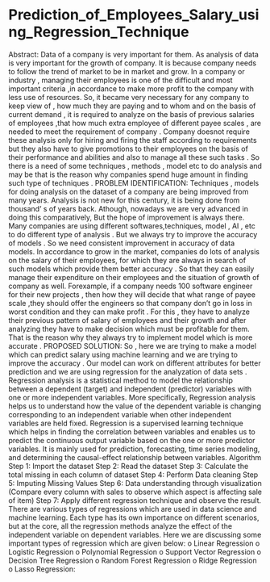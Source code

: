 # Prediction_of_Employees_Salary_using_Regression_Technique
Abstract:
Data of a company is very important for them. As analysis of data is very important for
the growth of company. It is because company needs to follow the trend of market to be
in market and grow. In a company or industry , managing their employees is one of the
difficult and most important criteria ,in accordance to make more profit to the company
with less use of resources. So, it became very necessary for any company to keep view
of , how much they are paying and to whom and on the basis of current demand , it is
required to analyze on the basis of previous salaries of employees ,that how much extra
employee of different payee scales , are needed to meet the requirement of company .
Company doesnot require these analysis only for hiring and firing the staff according to
requirements but they also have to give promotions to their employees on the basis of
their performance and abilities and also to manage all these such tasks . So there is a
need of some techniques , methods , model etc to do analysis and may be that is the
reason why companies spend huge amount in finding such type of techniques .
PROBLEM IDENTIFICATION:
Techniques , models for doing analysis on the dataset of a company are being improved
from many years. Analysis is not new for this century, it is being done from thousand’ s
of years back. Athough, nowadays we are very advanced in doing this comparatively,
But the hope of improvement is always there. Many companies are using different
softwares,techniques, model , AI , etc to do different type of analysis . But we always
try to improve the accuracy of models . So we need consistent improvement in accuracy
of data models.
In accordance to grow in the market, companies do lots of analysis on the salary of their
employees, for which they are always in search of such models which provide them
better accuracy . So that they can easily manage their expenditure on their employees
and the situation of growth of company as well. Forexample, if a company needs 100
software engineer for their new projects , then how they will decide that what range of
payee scale ,they should offer the engineers so that company don’t go in loss in worst
condition and they can make profit . For this , they have to analyze their previous
pattern of salary of employees and their growth and after analyzing they have to make
decision which must be profitable for them. That is the reason why they always try to
implement model which is more accurate .
PROPOSED SOLUTION:
So , here we are trying to make a model which can predict salary using machine
learning and we are trying to improve the accuracy . Our model can work on different
attributes for better prediction and we are using regression for the analyzation of data
sets .
Regression analysis is a statistical method to model the relationship between a
dependent (target) and independent (predictor) variables with one or more independent
variables. More
specifically, Regression analysis helps us to understand how the value of the dependent
variable is changing corresponding to an independent variable when other independent
variables are held fixed.
Regression is a supervised learning technique which helps in finding the correlation
between variables and enables us to predict the continuous output variable based on
the one or more predictor variables. It is mainly used for prediction, forecasting, time
series modeling, and determining the causal-effect relationship between
variables.
Algorithm
Step 1: Import the dataset Step
2: Read the dataset Step
3: Calculate the total missing in each column of dataset Step
4: Perform Data cleaning Step
5: Imputing Missing Values Step
6: Data understanding through visualization (Compare every column with sales to observe which
aspect is affecting sale of item) Step
7: Apply different regression technique and observe the result.
There are various types of regressions which are used in data science and machine
learning. Each type has its own importance on different scenarios, but at the core, all
the regression methods analyze the effect of the independent variable on dependent
variables. Here we are discussing some important types of regression which are given
below:
o Linear Regression
o Logistic Regression
o Polynomial Regression
o Support Vector Regression
o Decision Tree Regression
o Random Forest Regression
o Ridge Regression
o Lasso Regression:
